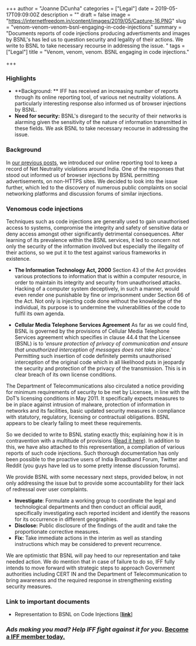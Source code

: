 +++
author = "Joanne DCunha"
categories = ["Legal"]
date = 2019-05-17T09:09:00Z
description = ""
draft = false
image = "https://internetfreedom.in/content/images/2019/05/Capture-16.PNG"
slug = "venom-venom-venom-bsnl-engaging-in-code-injections"
summary = "Documents reports of code injections producing advertisments and images by BSNL's has led us to question security and legality of their actions. We write to BSNL to take necessary recourse in addressing the issue. "
tags = ["Legal"]
title = "Venom, venom, venom. BSNL engaging in code injections."

+++


### Highlights

* **Background: ** IFF has received an increasing number of reports through its online reporting tool, of various net neutrality violations. A particularly interesting response also informed us of browser injections by BSNL.
* **Need for security:** BSNL's disregard to the security of their networks is alarming given the sensitivity of the nature of information transmitted in these fields. We ask BSNL to take necessary recourse in addressing the issue.

### Background

In [our previous posts](https://internetfreedom.in/what-a-week-updates-from-savetheinternet-on-website-blocking/), we introduced our online reporting tool to keep a record of Net Neutrality violations around India. One of the responses that stood out informed us of browser injections by BSNL permitting advertisements, on non-HTTPS sites. We decided to look into the issue further, which led to the discovery of numerous public complaints on social networking platforms and discussion forums of similar injections.

### Venomous code injections

Techniques such as code injections are generally used to gain unauthorised access to systems, compromise the integrity and safety of sensitive data or deny access amongst other significantly detrimental consequences. After learning of its prevalence within the BSNL services, it led to concern not only the security of the information involved but especially the illegality of their actions, so we put it to the test against various frameworks in existence.

* **The Information Technology Act, 2000**
Section 43 of the Act provides various protections to information that is within a computer resource, in order to maintain its integrity and security from unauthorised attacks. Hacking of a computer  system deceptively, in such a manner, would even render one punishable by fine or imprisonment under Section 66 of the Act. 
Not only is injecting code done without the knowledge of the individual, its purpose is to undermine the vulnerabilities of the code to fulfil its own agenda. 

* **Cellular Media Telephone Services Agreement**
As far as we could find, BSNL is governed by the provisions of Cellular Media Telephone Services agreement which specifies in clause 44.4 that the Licensee (BSNL) is to ‘*ensure protection of privacy of communication and ensure that unauthorized interception of messages does not take place.*’ 
Permitting such insertion of code definitely permits unauthorised interception of the original code which in all likelihood puts in jeopardy the security and protection of the privacy of the transmission. This is in clear breach of its own license conditions.

The Department of Telecommunications also circulated a notice providing for minimum requirements of security to be met by Licensee, in line with the DoT’s licensing conditions in May 2011. It specifically expects measures to be in place against intrusion of malware, protection of information in networks and its facilities, basic updated security measures in compliance with statutory, regulatory, licensing or contractual obligations. BSNL appears to be clearly failing to meet these requirements.

So we decided to write to BSNL stating exactly this; explaining how it is in contravention with a multitude of provisions ([Read it here](https://drive.google.com/open?id=1q7aFOmqCOzvRaoifMheTOE16AdRTmI-b)). In addition to this, we have also attached to this representation, a compilation of various reports of such code injections. Such thorough documentation has only been possible to the proactive users of India Broadband Forum, Twitter and Reddit (you guys have led us to some pretty intense discussion forums).

We provide BSNL with some necessary next steps, provided below,  in not only addressing the issue but to provide some accountability for their lack of redressal over user complaints.

* **Investigate**: Formulate a working group to coordinate the legal and technological departments and then conduct an official audit, specifically investigating each reported incident and identify the reasons for its occurrence in different geographies.
* **Disclose:**  Public disclosure of the findings of the audit and take the proportionate corrective measures. 
* **Fix:** Take immediate actions in the interim as well as standing instructions which may be considered to prevent recurrence.

We are optimistic that BSNL will pay heed to our representation and take needed action.  We do mention that in case of failure to do so, IFF fully intends to move forward with strategic steps to approach Government authorities including CERT IN and the Department of Telecommunication to bring awareness and the required response in strengthening existing security measures.

### Link to important documents

* Representation to BSNL on Code Injections [**[link](https://drive.google.com/open?id=1q7aFOmqCOzvRaoifMheTOE16AdRTmI-b)**]

### _Ads making you mad? Help IFF fight against it for you_. [Become a IFF member today.](https://internetfreedom.in/donate/)

